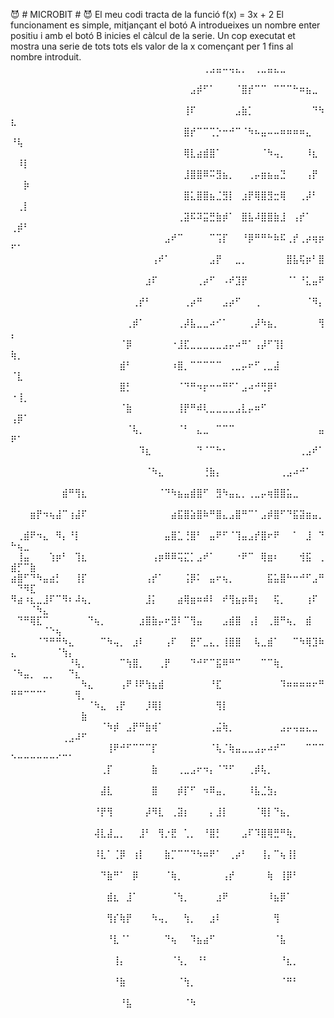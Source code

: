 :smiling_imp: # MICROBIT # :smiling_imp:
El meu codi tracta de la funció f(x) = 3x + 2
El funcionament es simple, mitjançant el botó A introdueixes un nombre enter positiu i amb el botó B inicies el càlcul de la serie. Un cop executat et mostra una serie de tots tots els valor de la x començant per 1 fins al nombre introduit.
⠀⠀⠀⠀⠀⠀⠀⠀⠀⠀⠀⠀⠀⠀⠀⠀⠀⠀⠀⠀⠀⠀⠀⠀⠀⠀⠀⠀⠀⠀⢀⣠⣤⠤⢤⣄⡀⠀⢀⣀⣤⣄⣀⠀⠀⠀⠀⠀⠀⠀⠀⠀⠀⠀⠀⠀⠀⠀⠀⠀⠀
⠀⠀⠀⠀⠀⠀⠀⠀⠀⠀⠀⠀⠀⠀⠀⠀⠀⠀⠀⠀⠀⠀⠀⠀⠀⠀⠀⠀⣠⡾⠋⠁⠀⠀⠀⠈⣿⡞⠉⠉⠀⠉⠉⠉⠓⠶⣦⣀⠀⠀⠀⠀⠀⠀⠀⠀⠀⠀⠀⠀⠀
⠀⠀⠀⠀⠀⠀⠀⠀⠀⠀⠀⠀⠀⠀⠀⠀⠀⠀⠀⠀⠀⠀⠀⠀⠀⠀⠀⢸⠏⠀⠀⠀⠀⠀⠀⣠⣷⡁⠀⠀⠀⠀⠀⠀⠀⠀⠀⠙⠳⣆⠀⠀⠀⠀⠀⠀⠀⠀⠀⠀⠀
⠀⠀⠀⠀⠀⠀⠀⠀⠀⠀⠀⠀⠀⠀⠀⠀⠀⠀⠀⠀⠀⠀⠀⠀⠀⠀⠀⣿⡞⠉⠉⢉⡑⠒⠚⠉⠈⠳⠦⣤⠤⠤⠶⠶⠶⠶⣄⠀⠀⠘⢧⠀⠀⠀⠀⠀⠀⠀⠀⠀⠀
⠀⠀⠀⠀⠀⠀⠀⠀⠀⠀⠀⠀⠀⠀⠀⠀⠀⠀⠀⠀⠀⠀⠀⠀⠀⠀⠀⢿⣇⣴⣾⣿⠁⠀⠀⠀⠀⠀⠀⠈⠳⢤⡀⠀⠀⠀⠸⣆⠀⠀⠸⡇⠀⠀⠀⠀⠀⠀⠀⠀⠀
⠀⠀⠀⠀⠀⠀⠀⠀⠀⠀⠀⠀⠀⠀⠀⠀⠀⠀⠀⠀⠀⠀⠀⠀⠀⠀⠀⣸⣿⣿⠿⠭⣻⣦⡀⠀⠀⢀⡤⣶⣦⣤⣙⠀⠀⠀⢠⡟⠀⠀⠀⡷⠀⠀⠀⠀⠀⠀⠀⠀⠀
⠀⠀⠀⠀⠀⠀⠀⠀⠀⠀⠀⠀⠀⠀⠀⠀⠀⠀⠀⠀⠀⠀⠀⠀⠀⠀⠀⣿⣅⣿⣿⣦⣈⣻⡇⠀⣰⡟⢿⣿⣻⣒⢿⠀⠀⢀⡼⠃⠀⠀⢀⡇⠀⠀⠀⠀⠀⠀⠀⠀⠀
⠀⠀⠀⠀⠀⠀⠀⠀⠀⠀⠀⠀⠀⠀⠀⠀⠀⠀⠀⠀⠀⠀⠀⠀⠀⠀⢀⣽⠯⠽⣭⣛⣷⡾⠁⠀⣿⣧⠼⣿⣿⣷⣸⠀⢠⡞⠁⠀⠀⢀⡾⠃⠀⠀⠀⠀⠀⠀⠀⠀⠀
⠀⠀⠀⠀⠀⠀⠀⠀⠀⠀⠀⠀⠀⠀⠀⠀⠀⠀⠀⠀⠀⠀⠀⠀⣠⠞⠉⠀⠀⠀⠀⠉⢩⡏⠀⠀⠘⡿⠛⠛⠓⠷⠯⢀⡞⢀⡴⢶⡶⠋⠁⠀⠀⠀⠀⠀⠀⠀⠀⠀⠀
⠀⠀⠀⠀⠀⠀⠀⠀⠀⠀⠀⠀⠀⠀⠀⠀⠀⠀⠀⠀⠀⠀⢠⠞⠁⠀⠀⠀⠀⠀⠀⣠⡟⠀⠀⣀⡀⠀⠀⠀⠀⠀⠀⣿⣧⢯⡶⠃⣿⠀⠀⠀⠀⠀⠀⠀⠀⠀⠀⠀⠀
⠀⠀⠀⠀⠀⠀⠀⠀⠀⠀⠀⠀⠀⠀⠀⠀⠀⠀⠀⠀⠀⣰⠏⠀⠀⠀⠀⠀⠀⢀⡴⠋⠀⠠⠞⣹⡟⠀⠀⠀⠀⠀⠀⠈⠁⠘⣅⣤⠟⠀⠀⠀⠀⠀⠀⠀⠀⠀⠀⠀⠀
⠀⠀⠀⠀⠀⠀⠀⠀⠀⠀⠀⠀⠀⠀⠀⠀⠀⠀⠀⢀⡞⠃⠀⠀⠀⠀⠀⢀⡴⠛⠀⠀⠀⣠⡴⠋⠀⠀⢀⠀⠀⠀⠀⠀⠀⠀⠈⠻⡄⠀⠀⠀⠀⠀⠀⠀⠀⠀⠀⠀⠀
⠀⠀⠀⠀⠀⠀⠀⠀⠀⠀⠀⠀⠀⠀⠀⠀⠀⠀⢀⡾⠁⠀⠀⠀⠀⠀⢀⡼⣧⣀⣀⠴⠊⠁⠀⠀⠀⢀⡼⠳⣦⡀⠀⠀⠀⠀⠀⠀⢻⡄⠀⠀⠀⠀⠀⠀⠀⠀⠀⠀⠀
⠀⠀⠀⠀⠀⠀⠀⠀⠀⠀⠀⠀⠀⠀⠀⠀⠀⠈⡿⠀⠀⠀⠀⠀⠀⠐⣸⣏⣀⣀⣀⣀⣀⣠⡤⠴⠛⠁⢠⡼⠋⢹⡇⠀⠀⠀⠀⠀⠀⢷⡀⠀⠀⠀⠀⠀⠀⠀⠀⠀⠀
⠀⠀⠀⠀⠀⠀⠀⠀⠀⠀⠀⠀⠀⠀⠀⠀⠀⣾⠃⠀⠀⠀⠀⠀⠀⠰⣿⡀⠉⠉⠉⠉⠉⠀⢀⣀⡤⠖⠋⢀⣀⣼⠀⠀⠀⠀⠀⠀⠀⠈⣇⠀⠀⠀⠀⠀⠀⠀⠀⠀⠀
⠀⠀⠀⠀⠀⠀⠀⠀⠀⠀⠀⠀⠀⠀⠀⠀⠀⣿⡃⠀⠀⠀⠀⠀⠀⠀⠈⠙⠛⠲⡖⠒⠒⠛⠋⠁⣠⠴⠚⢛⡿⠃⠀⠀⠀⠀⠀⠀⠀⠐⢸⡀⠀⠀⠀⠀⠀⠀⠀⠀⠀
⠀⠀⠀⠀⠀⠀⠀⠀⠀⠀⠀⠀⠀⠀⠀⠀⠀⠈⣷⠀⠀⠀⠀⠀⠀⠀⢸⡟⠛⠾⢇⣀⣀⣀⣀⣠⣇⡤⠶⠋⠀⠀⠀⠀⠀⠀⠀⠀⠀⢠⡿⠁⠀⠀⠀⠀⠀⠀⠀⠀⠀
⠀⠀⠀⠀⠀⠀⠀⠀⠀⠀⠀⠀⠀⠀⠀⠀⠀⠀⠈⢧⡀⠀⠀⠀⠀⠀⠈⠃⠀⣄⣀⠀⠉⠉⠉⠀⠀⠀⠀⠀⠀⠀⠀⠀⠀⠀⠀⠀⣤⠟⠁⠀⠀⠀⠀⠀⠀⠀⠀⠀⠀
⠀⠀⠀⠀⠀⠀⠀⠀⠀⠀⠀⠀⠀⠀⠀⠀⠀⠀⠀⠀⠹⣆⠀⠀⠀⠀⠀⠀⠀⠙⠈⠉⠓⠂⠀⠀⠀⠀⠀⠀⠀⠀⠀⠀⠀⢀⣠⠞⠁⠀⠀⠀⠀⠀⠀⠀⠀⠀⠀⠀⠀
⠀⠀⠀⠀⠀⠀⠀⠀⠀⠀⠀⠀⠀⠀⠀⠀⠀⠀⠀⠀⠀⠈⠳⣄⠀⠀⠀⠀⠀⠀⢘⣷⡄⠀⠀⠀⠀⠀⠀⠀⠀⠀⢀⣠⠴⠚⠁⠀⠀⠀⠀⠀⠀⠀⠀⠀⠀⠀⠀⠀⠀
⠀⠀⠀⠀⠀⠀⠀⠀⣾⠛⢻⣆⠀⠀⠀⠀⠀⠀⠀⠀⠀⠀⠀⠈⠙⠳⣦⣤⣾⣿⠋⠀⣻⠳⣤⣄⡀⢀⣀⡤⢶⣿⣿⣥⣀⠀⠀⠀⠀⠀⠀⠀⠀⠀⠀⠀⠀⠀⠀⠀⠀
⠀⠀⠀⣶⡟⠲⢦⣼⠉⢰⣼⠏⠀⠀⠀⠀⠀⠀⠀⠀⠀⠀⠀⠀⠀⣴⣯⣿⣵⣿⠷⠛⣿⣄⣠⣿⠛⠉⠁⣠⡾⣿⠋⠙⣯⣽⣶⣤⡀⠀⠀⠀⠀⠀⠀⠀⠀⠀⠀⠀⠀
⠀⢀⣾⠟⠲⣄⠀⠻⡄⠘⡇⠀⠀⠀⠀⠀⠀⠀⠀⠀⠀⠀⠀⠀⣤⣿⣁⢘⣿⠃⠀⣤⠟⠋⠈⢹⣤⣠⡞⣿⠖⠟⠀⠀⠁⠀⣸⠀⠙⠓⢦⣀⠀⠀⠀⠀⠀⠀⠀⠀⠀
⠀⢸⣤⠀⠀⠀⢱⡶⠃⠀⢹⣆⠀⠀⠀⠀⠀⠀⠀⠀⠀⠀⢠⡶⠿⠿⢭⣍⡁⣠⠞⠁⠀⠀⠀⠐⠟⠉⠀⢿⣶⠆⠀⠀⠀⢺⣯⠀⢀⣾⡋⠉⣷⠀⠀⠀⠀⠀⠀⠀⠀
⣴⣿⠋⠙⠳⣤⣴⡃⠀⠀⢸⡏⠀⠀⠀⠀⠀⠀⠀⠀⠀⢠⡞⠁⠀⠀⠀⢨⡿⠅⠀⣤⠖⢦⡀⠀⠀⠀⠀⠀⣯⣥⣿⠓⠒⠚⠋⣠⠛⠀⠙⠻⣏⠀⠀⠀⠀⠀⠀⠀⠀
⠻⣴⠰⣆⣀⣸⠏⠉⠻⠆⠼⢦⡀⠀⠀⠀⠀⠀⠀⠀⠀⣸⡅⠀⠀⠀⣴⢿⣶⠶⠾⠇⠀⠞⢻⣦⡶⠿⡆⠀⠀⢯⡀⠀⠀⠀⢰⠏⠀⠀⠀⠀⠈⠳⣄⠀⠀⠀⠀⠀⠀
⠀⠙⠛⢿⣏⠉⠀⠀⠀⠀⠀⠀⠙⢦⡀⠀⠀⠀⠀⠀⣰⣿⣷⡤⠖⣻⠇⠉⢻⣤⠀⠀⠀⣠⣾⣿⠀⢠⡇⠀⢀⣿⠛⢦⡀⠀⣾⠀⠀⠀⠀⠀⠀⠀⠈⠑⢦⠀⠀⠀⠀
⠀⠀⠀⠀⠈⠙⠛⠛⠳⣄⠀⠀⠀⠀⠉⠳⢤⡀⠀⣰⠇⠀⠀⠀⢠⠏⠀⠀⣟⠋⣀⣄⡀⢸⣿⣿⠀⠀⢧⣀⣾⠁⠀⠀⠉⠳⢿⣹⠷⣄⠀⠀⠀⠀⠀⠀⠈⢳⡄⠀⠀
⠀⠀⠀⠀⠀⠀⠀⠀⠀⠘⢧⡀⠀⠀⠀⠀⠀⠉⢳⣿⡀⠀⠀⢀⡟⠀⠀⠀⠙⠚⠋⠉⣯⠿⠛⠉⠀⠀⠀⠉⠉⢷⡀⠀⠀⠀⠀⠀⠀⠈⠳⣤⡀⠀⣀⡀⠀⠀⠙⣆⠀
⠀⠀⠀⠀⠀⠀⠀⠀⠀⠀⠀⠳⣄⠀⠀⠀⠀⢠⠟⠸⠟⢳⣦⣾⠀⠀⠀⠀⠀⠀⠀⠘⣏⠀⠀⠀⠀⠀⠀⠀⠀⠀⠹⠶⠶⠶⠶⠖⠛⠛⠛⠉⠉⠉⠁⠀⠀⠀⠀⢻⡀
⠀⠀⠀⠀⠀⠀⠀⠀⠀⠀⠀⠀⠈⠳⣄⠀⢠⡟⠀⠀⠀⡸⢿⡇⠀⠀⠀⠀⠀⠀⠀⠀⢻⡇⠀⠀⠀⠀⠀⠀⠀⠀⠀⠀⠀⠀⠀⠀⠀⠀⠀⠀⠀⠀⠀⠀⠀⠀⠀⠀⣷
⠀⠀⠀⠀⠀⠀⠀⠀⠀⠀⠀⠀⠀⠀⠈⠳⡾⠀⣠⡟⠛⣷⢾⠁⠀⠀⠀⠀⠀⠀⠀⢀⣬⢷⡀⠀⠀⠀⠀⠀⠀⠀⣠⡤⢤⣤⣄⣀⠀⠀⠀⠀⠀⠀⠀⠀⠀⢀⣠⠼⠋
⠀⠀⠀⠀⠀⠀⠀⠀⠀⠀⠀⠀⠀⠀⠀⢸⠟⠚⠋⠉⠉⠉⡏⠀⠀⠀⠀⠀⠀⠀⠀⠈⢧⡈⢷⣤⣀⣀⣠⡤⠴⠞⠉⠀⠀⠀⠉⠉⠉⠑⠒⠒⠒⠒⠒⠒⠊⠉⠁⠀⠀
⠀⠀⠀⠀⠀⠀⠀⠀⠀⠀⠀⠀⠀⠀⢀⡏⠀⠀⠀⠀⠀⠀⣷⠀⠀⠀⢀⣀⣠⠖⠲⡄⠈⠙⠋⠀⠀⢀⡾⢧⡀⠀⠀⠀⠀⠀⠀⠀⠀⠀⠀⠀⠀⠀⠀⠀⠀⠀⠀⠀⠀
⠀⠀⠀⠀⠀⠀⠀⠀⠀⠀⠀⠀⠀⠀⣼⣇⠀⠀⠀⠀⠀⠀⣿⠀⠀⠀⡾⡏⠋⠀⠲⠿⣤⡀⠀⠀⠀⠸⣧⣈⣳⡄⠀⠀⠀⠀⠀⠀⠀⠀⠀⠀⠀⠀⠀⠀⠀⠀⠀⠀⠀
⠀⠀⠀⠀⠀⠀⠀⠀⠀⠀⠀⠀⠀⠘⡟⢻⠀⠀⠀⠀⠀⡼⠻⣇⠀⢀⣽⡆⠀⠀⠀⡄⣸⡇⠀⠀⠀⠀⠈⢿⡇⠙⣦⡀⠀⠀⠀⠀⠀⠀⠀⠀⠀⠀⠀⠀⠀⠀⠀⠀⠀
⠀⠀⠀⠀⠀⠀⠀⠀⠀⠀⠀⠀⠀⢼⣇⣼⣀⡀⠀⠀⣸⠃⠀⢻⡐⣟⠀⢁⡀⠀⠘⣿⡃⠀⠀⠀⣠⠏⠹⣿⢿⣛⠛⢷⡀⠀⠀⠀⠀⠀⠀⠀⠀⠀⠀⠀⠀⠀⠀⠀⠀
⠀⠀⠀⠀⠀⠀⠀⠀⠀⠀⠀⠀⠀⠸⣇⠁⢈⡿⠀⢰⡇⠀⠀⠀⣷⡉⠉⠉⠙⠳⠶⠟⠁⠀⢀⡴⠃⠀⠀⢸⡄⠉⢦⢸⡇⠀⠀⠀⠀⠀⠀⠀⠀⠀⠀⠀⠀⠀⠀⠀⠀
⠀⠀⠀⠀⠀⠀⠀⠀⠀⠀⠀⠀⠀⠀⠙⣷⠛⠁⠀⡿⠀⠀⠀⠀⠈⢷⡀⠀⠀⠀⠀⠀⠀⢠⡞⠀⠀⠀⠀⠀⢷⠀⢸⡿⠃⠀⠀⠀⠀⠀⠀⠀⠀⠀⠀⠀⠀⠀⠀⠀⠀
⠀⠀⠀⠀⠀⠀⠀⠀⠀⠀⠀⠀⠀⠀⠀⣾⣆⠀⣸⠁⠀⠀⠀⠀⠀⠈⢳⡀⠀⠀⠀⠀⣰⠟⠀⠀⠀⠀⠀⠀⠸⣦⡿⠁⠀⠀⠀⠀⠀⠀⠀⠀⠀⠀⠀⠀⠀⠀⠀⠀⠀
⠀⠀⠀⠀⠀⠀⠀⠀⠀⠀⠀⠀⠀⠀⠀⢻⡎⢷⡟⠀⠀⠀⠳⢤⡀⠀⠀⢳⡀⠀⠀⣰⠇⠀⠀⠀⠀⠀⠀⠀⠀⢻⠀⠀⠀⠀⠀⠀⠀⠀⠀⠀⠀⠀⠀⠀⠀⠀⠀⠀⠀
⠀⠀⠀⠀⠀⠀⠀⠀⠀⠀⠀⠀⠀⠀⠀⠘⣇⠈⠁⠀⠀⠀⠀⠀⠙⢦⠀⠀⠹⣦⣴⠋⠀⠀⠀⠀⠀⠀⠀⠀⠀⠈⣧⠀⠀⠀⠀⠀⠀⠀⠀⠀⠀⠀⠀⠀⠀⠀⠀⠀⠀
⠀⠀⠀⠀⠀⠀⠀⠀⠀⠀⠀⠀⠀⠀⠀⠀⢸⡄⠀⠀⠀⠀⠀⠀⠀⠈⢣⡀⠀⠘⠃⠀⠀⠀⠀⠀⠀⠀⠀⠀⠀⠀⠘⣆⡀⠀⠀⠀⠀⠀⠀⠀⠀⠀⠀⠀⠀⠀⠀⠀⠀
⠀⠀⠀⠀⠀⠀⠀⠀⠀⠀⠀⠀⠀⠀⠀⠀⠘⣷⠀⠀⠀⠀⠀⠀⠀⠀⠈⢳⡀⠀⠀⠀⠀⠀⠀⠀⠀⠀⠀⠀⠀⠀⠈⠛⠃⠀⠀⠀⠀⠀⠀⠀⠀⠀⠀⠀⠀⠀⠀⠀⠀
⠀⠀⠀⠀⠀⠀⠀⠀⠀⠀⠀⠀⠀⠀⠀⠀⠀⠘⣧⠀⠀⠀⠀⠀⠀⠀⠀⠈⠳⠀⠀⠀⠀⠀⠀⠀⠀⠀⠀⠀⠀⠀⠀⠀⠀⠀⠀⠀⠀⠀⠀⠀⠀⠀⠀⠀⠀⠀⠀⠀⠀
